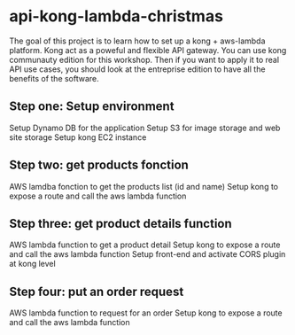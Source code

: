 # api-kong-lambda-christmas

The goal of this project is to learn how to set up a kong + aws-lambda platform.
Kong act as a poweful and flexible API gateway. You can use kong communauty edition for this workshop. Then if you want to apply it to real API use cases, you should look at the entreprise edition to have all the benefits of the software.

## Step one: Setup  environment

Setup Dynamo DB for the application
Setup S3 for image storage and web site storage
Setup kong EC2 instance

## Step two: get products fonction

AWS lamdba fonction to get the products list (id and name)
Setup kong to expose a route and call the aws lambda function

## Step three: get product details function 

AWS lambda function to get a product detail
Setup kong to expose a route and call the aws lambda function
Setup front-end and activate CORS plugin at kong level

## Step four: put an order request

AWS lambda function to request for an order
Setup kong to expose a route and call the aws lambda function


